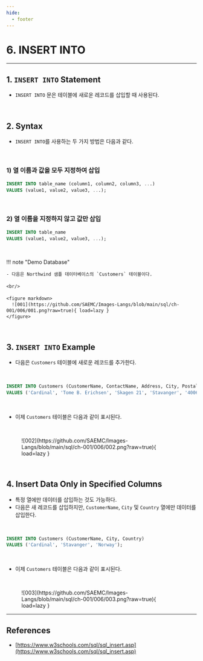 ```yaml
---
hide:
  - footer
---
```


# 6. INSERT INTO

---

## 1. `INSERT INTO` Statement

- `INSERT INTO` 문은 테이블에 새로운 레코드를 삽입할 때 사용된다.

<br/>

## 2. Syntax

- `INSERT INTO`를 사용하는 두 가지 방법은 다음과 같다.

<br/>

### 1) 열 이름과 값을 모두 지정하여 삽입

```sql
INSERT INTO table_name (column1, column2, column3, ...)
VALUES (value1, value2, value3, ...);
```

<br/>

### 2) 열 이름을 지정하지 않고 값만 삽입

```sql
INSERT INTO table_name
VALUES (value1, value2, value3, ...);
```

<br/>

!!! note "Demo Database"

    - 다음은 Northwind 샘플 데이터베이스의 `Customers` 테이블이다.

    <br/>

    <figure markdown>
      ![001](https://github.com/SAEMC/Images-Langs/blob/main/sql/ch-001/006/001.png?raw=true){ load=lazy }
    </figure>

<br/>

## 3. `INSERT INTO` Example

- 다음은 `Customers` 테이블에 새로운 레코드를 추가한다.

<br/>

```sql
INSERT INTO Customers (CustomerName, ContactName, Address, City, PostalCode, Country)
VALUES ('Cardinal', 'Tome B. Erichsen', 'Skagen 21', 'Stavanger', '4006', 'Norway');
```

<br/>

- 이제 `Customers` 테이블은 다음과 같이 표시된다.

<br/>

<figure markdown>
  ![002](https://github.com/SAEMC/Images-Langs/blob/main/sql/ch-001/006/002.png?raw=true){ load=lazy }
</figure>

<br/>

## 4. Insert Data Only in Specified Columns

- 특정 열에만 데이터를 삽입하는 것도 가능하다.
- 다음은 새 레코드를 삽입하지만, `CustomerName`, `City` 및 `Country` 열에만 데이터를 삽입한다.

<br/>

```sql
INSERT INTO Customers (CustomerName, City, Country)
VALUES ('Cardinal', 'Stavanger', 'Norway');
```

<br/>

- 이제 `Customers` 테이블은 다음과 같이 표시된다.

<br/>

<figure markdown>
  ![003](https://github.com/SAEMC/Images-Langs/blob/main/sql/ch-001/006/003.png?raw=true){ load=lazy }
</figure>

---

## References

- [https://www.w3schools.com/sql/sql_insert.asp](https://www.w3schools.com/sql/sql_insert.asp)

